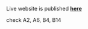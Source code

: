 Live website is published <a href="https://micmaus.github.io/goit-markup-hw-01/" target="_blank" rel="noreferrer noopener"> **here** </a>

check A2, A6, B4, B14
